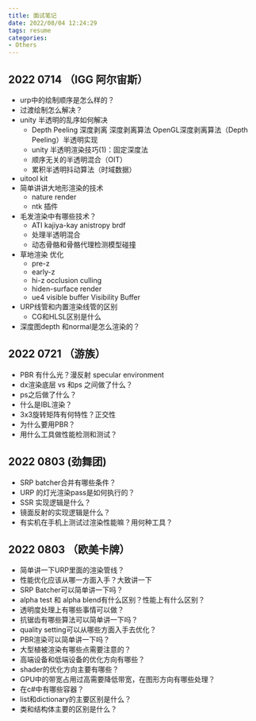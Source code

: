 ```yaml
---
title: 面试笔记
date: 2022/08/04 12:24:29
tags: resume
categories: 
- Others
---
```


## 2022 0714 （IGG 阿尔宙斯）
- urp中的绘制顺序是怎么样的？
- 过渡绘制怎么解决？
- unity 半透明的乱序如何解决
    - Depth Peeling 深度剥离 深度剥离算法 OpenGL深度剥离算法（Depth Peeling）半透明实现
    - unity 半透明渲染技巧(1)：固定深度法
    - 顺序无关的半透明混合（OIT）
    - 累积半透明抖动算法（时域数据）
- uitool kit
- 简单讲讲大地形渲染的技术
    - nature render
    - ntk 插件
- 毛发渲染中有哪些技术？
    - ATI kajiya-kay anistropy brdf
    - 处理半透明混合
    - 动态骨骼和骨骼代理检测模型碰撞
- 草地渲染 优化
    - pre-z
    - early-z
    - hi-z occlusion culling
    - hiden-surface render
    - ue4 visible buffer Visibility Buffer 
- URP线管和内置渲染线管的区别
    - CG和HLSL区别是什么
- 深度图depth 和normal是怎么渲染的？

## 2022 0721 （游族）
- PBR 有什么光？漫反射 specular environment
- dx渲染底层 vs 和ps 之间做了什么？
- ps之后做了什么？
- 什么是IBL渲染？
- 3x3旋转矩阵有何特性？正交性
- 为什么要用PBR？
- 用什么工具做性能检测和测试？

## 2022 0803 (劲舞团)
- SRP batcher合并有哪些条件？
- URP 的灯光渲染pass是如何执行的？
- SSR 实现逻辑是什么？
- 镜面反射的实现逻辑是什么？
- 有实机在手机上测试过渲染性能嘛？用何种工具？

## 2022 0803 （欧美卡牌）
- 简单讲一下URP里面的渲染管线？
- 性能优化应该从哪一方面入手？大致讲一下
- SRP Batcher可以简单讲一下吗？
- alpha test 和 alpha blend有什么区别？性能上有什么区别？
- 透明度处理上有哪些事情可以做？
- 抗锯齿有哪些算法可以简单讲一下吗？
- quality setting可以从哪些方面入手去优化？
- PBR渲染可以简单讲一下吗？
- 大型植被渲染有哪些点需要注意的？
- 高端设备和低端设备的优化方向有哪些？
- shader的优化方向主要有哪些？
- GPU中的带宽占用过高需要降低带宽，在图形方向有哪些处理？
- 在c#中有哪些容器？
- list和dictionary的主要区别是什么？
- 类和结构体主要的区别是什么？